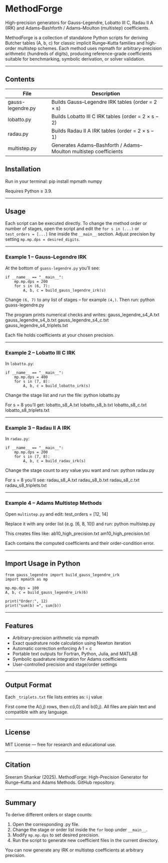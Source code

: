 # MethodForge

High-precision generators for Gauss–Legendre, Lobatto III C, Radau II A (IRK) and Adams–Bashforth / Adams–Moulton (multistep) coefficients.

MethodForge is a collection of standalone Python scripts for deriving Butcher tables (A, b, c) for classic implicit Runge–Kutta families and high-order multistep schemes.
Each method uses mpmath for arbitrary-precision arithmetic (hundreds of digits), producing reference-grade coefficients suitable for benchmarking, symbolic derivation, or solver validation.

---

## Contents

| File              | Description                                                      |
| ----------------- | ---------------------------------------------------------------- |
| gauss-legendre.py | Builds Gauss–Legendre IRK tables (order = 2 × s)                 |
| lobatto.py        | Builds Lobatto III C IRK tables (order = 2 × s − 2)              |
| radau.py          | Builds Radau II A IRK tables (order = 2 × s − 1)                 |
| multistep.py      | Generates Adams–Bashforth / Adams–Moulton multistep coefficients |

## Installation

Run in your terminal:
pip install mpmath numpy

Requires Python ≥ 3.9.

---

## Usage

Each script can be executed directly.
To change the method order or number of stages, open the script and edit the `for s in (...)` or `test_orders = [...]` line inside the `__main__` section.
Adjust precision by setting `mp.mp.dps = desired_digits`.

---

### Example 1 – Gauss–Legendre IRK

At the bottom of `guass-legendre.py` you’ll see:

```
if __name__ == "__main__":
    mp.mp.dps = 200
    for s in (6, 7):
        A, b, c = build_gauss_legendre_irk(s)
```

Change `(6, 7)` to any list of stages – for example `(4,)`.
Then run:
python guass-legendre.py

The program prints numerical checks and writes:
gauss_legendre_s4_A.txt
gauss_legendre_s4_b.txt
gauss_legendre_s4_c.txt
gauss_legendre_s4_triplets.txt

Each file holds coefficients at your chosen precision.

---

### Example 2 – Lobatto III C IRK

In `lobatto.py`:

```
if __name__ == "__main__":
    mp.mp.dps = 400
    for s in (7, 8):
        A, b, c = build_lobatto_irk(s)
```

Change the stage list and run the file:
python lobatto.py

For s = 8 you’ll get:
lobatto_s8_A.txt
lobatto_s8_b.txt
lobatto_s8_c.txt
lobatto_s8_triplets.txt

---

### Example 3 – Radau II A IRK

In `radau.py`:

```
if __name__ == "__main__":
    mp.mp.dps = 200
    for s in (7, 8):
        A, b, c = build_radau_irk(s)
```

Change the stage count to any value you want and run:
python radau.py

For s = 8 you’ll see:
radau_s8_A.txt
radau_s8_b.txt
radau_s8_c.txt
radau_s8_triplets.txt

---

### Example 4 – Adams Multistep Methods

Open `multistep.py` and edit:
test_orders = [12, 14]

Replace it with any order list (e.g. [6, 8, 10]) and run:
python multistep.py

This creates files like:
ab10_high_precision.txt
am10_high_precision.txt

Each contains the computed coefficients and their order-condition error.

---

## Import Usage in Python

```
from gauss_legendre import build_gauss_legendre_irk
import mpmath as mp

mp.mp.dps = 100
A, b, c = build_gauss_legendre_irk(6)

print("Order:", 12)
print("sum(b) =", sum(b))
```

---

## Features

* Arbitrary-precision arithmetic via mpmath
* Exact quadrature node calculation using Newton iteration
* Automatic correction enforcing A·1 = c
* Portable text outputs for Fortran, Python, Julia, and MATLAB
* Symbolic quadrature integration for Adams coefficients
* User-controlled precision and stage/order settings

---

## Output Format

Each `_triplets.txt` file lists entries as:
i  j  value

First come the A(i,j) rows, then c(i,0) and b(0,j).
All files are plain text and compatible with any language.

---

## License

MIT License — free for research and educational use.

---

## Citation

Sreeram Shankar (2025). MethodForge: High-Precision Generator for Runge–Kutta and Adams Methods. GitHub repository.

---

## Summary

To derive different orders or stage counts:

1. Open the corresponding .py file.
2. Change the stage or order list inside the `for` loop under `__main__`.
3. Modify `mp.mp.dps` to set desired precision.
4. Run the script to generate new coefficient files in the current directory.

You can now generate any IRK or multistep coefficients at arbitrary precision.

